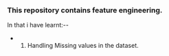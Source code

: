 ### This repository contains feature engineering. 
In that i have learnt:--   
-    1. Handling Missing values in the dataset.